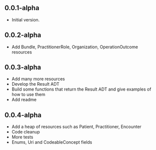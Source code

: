 ## 0.0.1-alpha
- Initial version.

## 0.0.2-alpha
- Add Bundle, PractitionerRole, Organization, OperationOutcome resources

## 0.0.3-alpha
- Add many more resources
- Develop the Result<T> ADT
- Build some functions that return the Result<T> ADT and give examples of how to use them
- Add readme

## 0.0.4-alpha
- Add a heap of resources such as Patient, Practitioner, Encounter
- Code cleanup
- More tests
- Enums, Uri and CodeableConcept fields